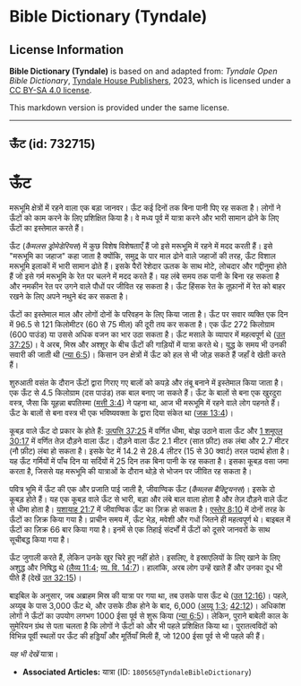 # Bible Dictionary (Tyndale)

## License Information

**Bible Dictionary (Tyndale)** is based on and adapted from: _Tyndale Open Bible Dictionary_, [Tyndale House Publishers](https://tyndaleopenresources.com/), 2023, which is licensed under a [CC BY-SA 4.0 license](https://creativecommons.org/licenses/by-sa/4.0/legalcode.en).

This markdown version is provided under the same license.



--------------------------------

## ऊँट (id: 732715)

ऊँट
===

मरूभूमि क्षेत्रों में रहने वाला एक बड़ा जानवर। ऊँट कई दिनों तक बिना पानी पिए रह सकता है। लोगों ने ऊँटों को काम करने के लिए प्रशिक्षित किया है। वे मध्य पूर्व में यात्रा करने और भारी सामान ढोने के लिए ऊँटों का इस्तेमाल करते हैं। 

ऊँट (*कैमलस ड्रोमेडेरियस*) में कुछ विशेष विशेषताएँ हैं जो इसे मरूभूमि में रहने में मदद करती हैं। इसे "मरूभूमि का जहाज" कहा जाता है क्योंकि, समुद्र के पार माल ढोने वाले जहाजों की तरह, ऊँट विशाल मरूभूमि इलाकों में भारी सामान ढोते हैं। इसके पैरों रेशेदार ऊतक के साथ मोटे, लोचदार और गद्दीनुमा होते हैं जो इसे गर्म मरूभूमि के रेत पर चलने में मदद करते हैं। यह लंबे समय तक पानी के बिना रह सकता है और नमकीन रेत पर उगने वाले पौधों पर जीवित रह सकता है। ऊँट हिंसक रेत के तूफ़ानों में रेत को बाहर रखने के लिए अपने नथुने बंद कर सकता है।

ऊँटों का इस्तेमाल माल और लोगों दोनों के परिवहन के लिए किया जाता है। ऊँट पर सवार व्यक्ति एक दिन में 96\.5 से 121 किलोमीटर (60 से 75 मील) की दूरी तय कर सकता है। एक ऊँट 272 किलोग्राम (600 पाउंड) या उससे अधिक वजन का भार उठा सकता है। ऊँट मसाले के व्यापार में महत्वपूर्ण थे ([उत 37:25](https://ref.ly/Gen37:25))। वे अरब, मिस्र और अश्शूर के बीच ऊँटों की गाड़ियों में यात्रा करते थे। युद्ध के समय भी उनकी सवारी की जाती थी ([न्या 6:5](https://ref.ly/Judg6:5))। किसान उन क्षेत्रों में ऊँट को हल से भी जोड़ सकते हैं जहाँ वे खेती करते हैं।

शुरुआती वसंत के दौरान ऊँटों द्वारा गिराए गए बालों को कपड़े और तंबू बनाने में इस्तेमाल किया जाता है। एक ऊँट से 4\.5 किलोग्राम (दस पाउंड) तक बाल बनाए जा सकते हैं। ऊँट के बालों से बना एक खुरदुरा वस्त्र, जैसा कि यूहन्ना बपतिस्मा ([मत्ती 3:4](https://ref.ly/Matt3:4)) ने पहना था, आज भी मरूभूमि में रहने वाले लोग पहनते हैं। ऊँट के बालों से बना वस्त्र भी एक भविष्यवक्ता के द्वारा दिया संकेत था ([जक 13:4](https://ref.ly/Zech13:4))।

कूबड़ वाले ऊँट दो प्रकार के होते हैं: [उत्पत्ति 37:25](https://ref.ly/Gen37:25) में वर्णित धीमा, बोझ उठाने वाला ऊँट और [1 शमूएल 30:17](https://ref.ly/1Sam30:17) में वर्णित तेज़ दौड़ने वाला ऊँट। दौड़ने वाला ऊँट 2\.1 मीटर (सात फ़ीट) तक लंबा और 2\.7 मीटर (नौ फ़ीट) लंबा हो सकता है। इसके पेट में 14\.2 से 28\.4 लीटर (15 से 30 क्वार्ट) तरल पदार्थ होता है। यह ऊँट गर्मियों में पाँच दिन या सर्दियों में 25 दिन तक बिना पानी के रह सकता है। इसका कूबड़ वसा जमा करता है, जिससे यह मरूभूमि की यात्राओं के दौरान थोड़े से भोजन पर जीवित रह सकता है। 

पवित्र भूमि में ऊँट की एक और प्रजाति पाई जाती है, जीवाण्विक ऊँट (*कैमलस बैक्ट्रियनस*)। इसके दो कूबड़ होते हैं। यह एक कूबड़ वाले ऊँट से भारी, बड़ा और लंबे बाल वाला होता है और तेज़ दौड़ने वाले ऊँट से धीमा होता है। [यशायाह 21:7](https://ref.ly/Isa21:7) में जीवाण्विक ऊँट का ज़िक्र हो सकता है। [एस्तेर 8:10](https://ref.ly/Esth8:10) में दोनों तरह के ऊँटों का ज़िक्र किया गया है। प्राचीन समय में, ऊँट भेड़, मवेशी और गधों जितने ही महत्वपूर्ण थे। बाइबल में ऊँटों का ज़िक्र 66 बार किया गया है। इनमें से एक तिहाई संदर्भों में ऊँटों को दूसरे जानवरों के साथ सूचीबद्ध किया गया है।

ऊँट जुगाली करते हैं, लेकिन उनके खुर चिरे हुए नहीं होते। इसलिए, वे इस्राएलियों के लिए खाने के लिए अशुद्ध और निषिद्ध थे ([लैव्य 11:4](https://ref.ly/Lev11:4); [व्य. वि. 14:7](https://ref.ly/Deut14:7))। हालांकि, अरब लोग उन्हें खाते हैं और उनका दूध भी पीते हैं (देखें [उत 32:15](https://ref.ly/Gen32:15))।

बाइबिल के अनुसार, जब अब्राहम मिस्र की यात्रा पर गया था, तब उसके पास ऊँट थे ([उत 12:16](https://ref.ly/Gen12:16))। पहले, अय्यूब के पास 3,000 ऊँट थे, और उसके ठीक होने के बाद, 6,000 ([अय्यू 1:3](https://ref.ly/Job1:3); [42:12](https://ref.ly/Job42:12))। अधिकांश लोगों ने ऊँटों का उपयोग लगभग 1000 ईसा पूर्व से शुरू किया ([न्या 6:5](https://ref.ly/Judg6:5))। लेकिन, पुराने बाबेली काल के सुमेरियन ग्रंथ से पता चलता है कि लोगों ने ऊँटों को और भी पहले प्रशिक्षित किया था। पुरातत्वविदों को विभिन्न पूर्वी स्थलों पर ऊँट की हड्डियाँ और मूर्तियाँ मिली हैं, जो 1200 ईसा पूर्व से भी पहले की हैं। 

*यह भी देखें* यात्रा। 

* **Associated Articles:** यात्रा (ID: `180565@TyndaleBibleDictionary`)

